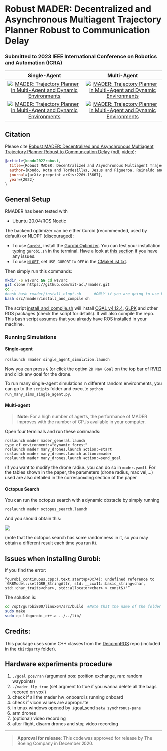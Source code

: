 # Robust MADER: Decentralized and Asynchronous Multiagent Trajectory Planner Robust to Communication Delay #


### **Submitted to 2023 IEEE International Conference on Robotics and Automation (ICRA)**


Single-Agent               |  Multi-Agent           | 
:-------------------------:|:-------------------------:|
[![MADER: Trajectory Planner in Multi-Agent and Dynamic Environments](./mader/imgs/single_agent1.gif)](https://www.youtube.com/watch?v=aoSoiZDfxGE "MADER: Trajectory Planner in Multi-Agent and Dynamic Environments")      |  [![MADER: Trajectory Planner in Multi-Agent and Dynamic Environments](./mader/imgs/circle.gif)](https://www.youtube.com/watch?v=aoSoiZDfxGE "MADER: Trajectory Planner in Multi-Agent and Dynamic Environments") |  
[![MADER: Trajectory Planner in Multi-Agent and Dynamic Environments](./mader/imgs/single_agent2.gif)](https://www.youtube.com/watch?v=aoSoiZDfxGE "MADER: Trajectory Planner in Multi-Agent and Dynamic Environments")       |  [![MADER: Trajectory Planner in Multi-Agent and Dynamic Environments](./mader/imgs/sphere.gif)](https://www.youtube.com/watch?v=aoSoiZDfxGE "MADER: Trajectory Planner in Multi-Agent and Dynamic Environments")    |  

## Citation

Please cite [Robust MADER: Decentralized and Asynchronous Multiagent Trajectory Planner Robust to Communication Delay](https://arxiv.org/abs/2209.13667) ([pdf](https://arxiv.org/abs/2209.13667), [video](https://youtu.be/vH09kwJOBYs)):

```bibtex
@article{kondo2022robust,
  title={Robust MADER: Decentralized and Asynchronous Multiagent Trajectory Planner Robust to Communication Delay},
  author={Kondo, Kota and Tordesillas, Jesus and Figueroa, Reinaldo and Rached, Juan and Merkel, Joseph and Lusk, Parker C and How, Jonathan P},
  journal={arXiv preprint arXiv:2209.13667},
  year={2022}
}
```

## General Setup

RMADER has been tested with 
* Ubuntu 20.04/ROS Noetic

The backend optimizer can be either Gurobi (recommended, used by default) or NLOPT (discouraged): 

* To use [`Gurobi`](https://www.gurobi.com/), install the [Gurobi Optimizer](https://www.gurobi.com/products/gurobi-optimizer/). You can test your installation typing `gurobi.sh` in the terminal. Have a look at [this section](#issues-when-installing-gurobi) if you have any issues.
* To use [`NLOPT`](https://nlopt.readthedocs.io/en/latest/), set `USE_GUROBI` to `OFF` in the [CMakeList.txt](https://github.com/mit-acl/rmader/blob/master/rmader/CMakeLists.txt). 

Then simply run this commands:

```bash
mkdir -p ws/src && cd ws/src
git clone https://github.com/mit-acl/rmader.git
cd ..
#bash bash rmader/install_nlopt.sh      #ONLY if you are going to use NLOPT, it'll install NLopt v2.6.2
bash src/rmader/install_and_compile.sh      
```

The script [install_and_compile.sh](https://github.com/mit-acl/mader/blob/master/install_and_compile.sh) will install [CGAL v4.12.4](https://www.cgal.org/), [GLPK](https://www.gnu.org/software/glpk/) and other ROS packages (check the script for details). It will also compile the repo. This bash script assumes that you already have ROS installed in your machine. 

### Running Simulations

#### Single-agent
```
roslaunch rmader single_agent_simulation.launch
```
Now you can press `G` (or click the option `2D Nav Goal` on the top bar of RVIZ) and click any goal for the drone. 

To run many single-agent simulations in different random environments, you can go to the `scripts` folder and execute `python run_many_sims_single_agent.py`.

#### Multi-agent

> **Note**: For a high number of agents, the performance of MADER improves with the number of CPUs available in your computer. 

Open four terminals and run these commands:

```
roslaunch mader mader_general.launch type_of_environment:="dynamic_forest"
roslaunch mader many_drones.launch action:=start
roslaunch mader many_drones.launch action:=mader
roslaunch mader many_drones.launch action:=send_goal
```

(if you want to modify the drone radius, you can do so in `mader.yaml`). For the tables shown in the paper, the parameters (drone radius, max vel,...) used are also detailed in the corresponding section of the paper


#### Octopus Search
You can run the octopus search with a dynamic obstacle by simply running

```
roslaunch mader octopus_search.launch
```
And you should obtain this:

![](./mader/imgs/octopus_search.png) 

(note that the octopus search has some randomness in it, so you may obtain a different result each time you run it).

## Issues when installing Gurobi:

If you find the error:
```
“gurobi_continuous.cpp:(.text.startup+0x74): undefined reference to
`GRBModel::set(GRB_StringAttr, std::__cxx11::basic_string<char,
std::char_traits<char>, std::allocator<char> > const&)'”
```
The solution is:

```bash
cd /opt/gurobi800/linux64/src/build  #Note that the name of the folder gurobi800 changes according to the Gurobi version
sudo make
sudo cp libgurobi_c++.a ../../lib/
```

## Credits:
This package uses some C++ classes from the [DecompROS](https://github.com/sikang/DecompROS) repo (included in the `thirdparty` folder).

## Hardware experiments procedure

1. `./goal pos/ran` (argument pos: position exchange, ran: random waypoints)
2. `./mader_fly true` (set argment to true if you wanna delete all the bags recored on voxl)
3. check if all the mader hw_onboard is running onboard
4. check if vicon values are appropriate
5. in tmux windows opened by ./goal_send `setw synchronus-pane`
6. arm drones
7. (optional) video recording
8. after flight, disarm drones and stop video recording

---------

> **Approval for release**: This code was approved for release by The Boeing Company in December 2020. 
